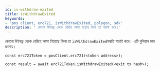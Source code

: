 ```yaml
---
id: is-withdraw-exited
title: isWithdrawExited
keywords:
- 'pos client, erc721, isWithdrawExited, polygon, sdk'
description: ' কোনো উইথড্র থেকে বেরিয়ে আসা হয়েছে কিনা তা যাচাই করে।'
---
```


কোনো উইথড্র থেকে বেরিয়ে আসা গিয়েছে কিনা তা `isWithdrawExited`পদ্ধতি যাচাই করে। এটি বুলিয়ান মান জানায়।

```
const erc721Token = posClient.erc721(<token address>);

const result = await erc721Token.isWithdrawExited(<exit tx hash>);

```
